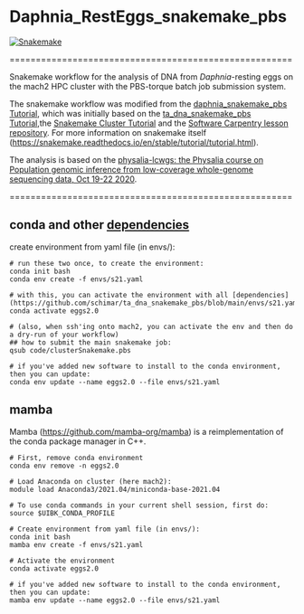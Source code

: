 # Daphnia_RestEggs_snakemake_pbs

[![Snakemake](https://img.shields.io/badge/snakemake-≥5.6.0-brightgreen.svg?style=flat)](https://snakemake.readthedocs.io)

======================================================

Snakemake workflow for the analysis of DNA from *Daphnia*-resting eggs on the mach2 HPC cluster with the PBS-torque batch job submission system. 

The snakemake workflow was modified from the [daphnia_snakemake_pbs Tutorial](https://github.com/tholtzem/daphnia_snakemake_pbs), which was initially based on the [ta_dna_snakemake_pbs Tutorial](https://github.com/schimar/ta_dna_snakemake_pbs),the [Snakemake Cluster Tutorial](https://github.com/SchlossLab/snakemake_cluster_tutorial.git) and the [Software Carpentry lesson repository](https://hpc-carpentry.github.io/hpc-python/17-cluster/). For more information on snakemake itself (https://snakemake.readthedocs.io/en/stable/tutorial/tutorial.html).

The analysis is based on the [physalia-lcwgs: the Physalia course on Population genomic inference from low-coverage whole-genome sequencing data, Oct 19-22 2020](https://github.com/nt246/physalia-lcwgs).

======================================================

## conda and other [dependencies](https://github.com/schimar/ta_dna_snakemake_pbs/blob/main/envs/s21.yaml)   

create environment from yaml file (in envs/):
```
# run these two once, to create the environment:
conda init bash
conda env create -f envs/s21.yaml

# with this, you can activate the environment with all [dependencies](https://github.com/schimar/ta_dna_snakemake_pbs/blob/main/envs/s21.yaml):
conda activate eggs2.0

# (also, when ssh'ing onto mach2, you can activate the env and then do a dry-run of your workflow) 
## how to submit the main snakemake job:
qsub code/clusterSnakemake.pbs

# if you've added new software to install to the conda environment, then you can update:
conda env update --name eggs2.0 --file envs/s21.yaml
```
## mamba

Mamba (https://github.com/mamba-org/mamba) is a reimplementation of the conda package manager in C++.

```
# First, remove conda environment
conda env remove -n eggs2.0

# Load Anaconda on cluster (here mach2):
module load Anaconda3/2021.04/miniconda-base-2021.04

# To use conda commands in your current shell session, first do:
source $UIBK_CONDA_PROFILE

# Create environment from yaml file (in envs/):
conda init bash
mamba env create -f envs/s21.yaml

# Activate the environment
conda activate eggs2.0

# if you've added new software to install to the conda environment, then you can update:
mamba env update --name eggs2.0 --file envs/s21.yaml


```

